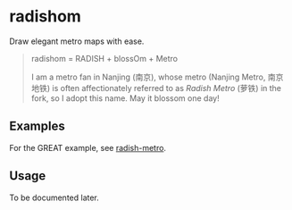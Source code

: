 # radishom

Draw elegant metro maps with ease.

> radishom = RADISH + blossOm + Metro
>
> I am a metro fan in Nanjing (南京), whose metro (Nanjing Metro, 南京地铁) is often affectionately referred to as _Radish Metro_ (萝铁) in the fork, so I adopt this name. May it blossom one day!

## Examples

For the GREAT example, see [radish-metro](https://github.com/QuadnucYard/radish-metro).

## Usage

To be documented later.
